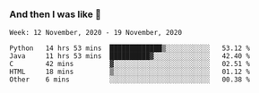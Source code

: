  ### And then I was like 🥱
<!--
**Mat2ja/Mat2ja** is a ✨ _special_ ✨ repository because its `README.md` (this file) appears on your GitHub profile.

Here are some ideas to get you started:

- 🔭 I’m currently working on ...
- 🌱 I’m currently learning ...
- 👯 I’m looking to collaborate on ...
- 🤔 I’m looking for help with ...
- 💬 Ask me about ...
- 📫 How to reach me: ...
- 😄 Pronouns: ...
- ⚡ Fun fact: ...
-->

<!--START_SECTION:waka-->
```text
Week: 12 November, 2020 - 19 November, 2020

Python   14 hrs 53 mins  █████████████▒░░░░░░░░░░░   53.12 % 
Java     11 hrs 53 mins  ██████████▓░░░░░░░░░░░░░░   42.40 % 
C        42 mins         ▓░░░░░░░░░░░░░░░░░░░░░░░░   02.51 % 
HTML     18 mins         ▒░░░░░░░░░░░░░░░░░░░░░░░░   01.12 % 
Other    6 mins          ░░░░░░░░░░░░░░░░░░░░░░░░░   00.38 % 
```
<!--END_SECTION:waka-->
